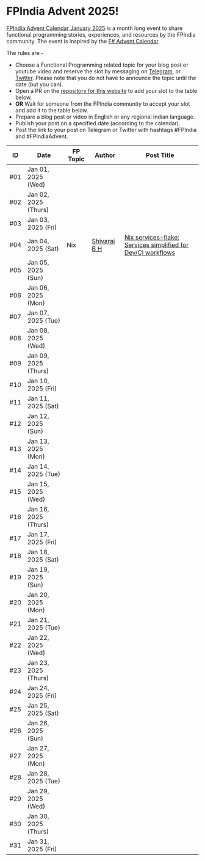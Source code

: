 # FPIndia Advent 2025!

[FPIndia Advent Calendar January 2025](advent/2025.html) is a month long event to share functional programming stories, experiences, and resources by the FPIndia community. The event is inspired by the [F# Advent Calendar](https://sergeytihon.com/2024/10/26/f-advent-calendar-in-english-2024/).

The rules are -

  - Choose a Functional Programming related topic for your blog post or youtube video and reserve the slot by messaging on [Telegram](https://t.me/fpncr), or [Twitter](https://x.com/functionalindia). Please note that you do not have to announce the topic until the date (but you can).
  - Open a PR on the [repository for this website](https://github.com/fpindia/fpindia-site) to add your slot to the table below.
  - **OR** Wait for someone from the FPIndia community to accept your slot and add it to the table below.
  - Prepare a blog post or video in English or any regional Indian language.
  - Publish your post on a specified date (according to the calendar).
  - Post the link to your post on Telegram or Twitter with hashtags <a>#FPIndia</a> and <a>#FPIndiaAdvent</a>.


| ID      | Date                 | FP Topic | Author    | Post Title |
| ------- | -------------------- | -------- | --------- | ---------- |
| #01     | Jan 01, 2025 (Wed)   |          |           |            |
| #02     | Jan 02, 2025 (Thurs) |          |           |            |
| #03     | Jan 03, 2025 (Fri)   |          |           |            |
| #04     | Jan 04, 2025 (Sat)   | Nix      | [Shivaraj B H](https://x.com/shivaraj_bh_) | [Nix services-flake: Services simplified for Dev/CI workflows](https://hasgeek.com/fpindia/shivaraj-talks-about-about-nix-service-flake/) |
| #05     | Jan 05, 2025 (Sun)   |          |           |            |
| #06     | Jan 06, 2025 (Mon)   |          |           |            |
| #07     | Jan 07, 2025 (Tue)   |          |           |            |
| #08     | Jan 08, 2025 (Wed)   |          |           |            |
| #09     | Jan 09, 2025 (Thurs) |          |           |            |
| #10     | Jan 10, 2025 (Fri)   |          |           |            |
| #11     | Jan 11, 2025 (Sat)   |          |           |            |
| #12     | Jan 12, 2025 (Sun)   |          |           |            |
| #13     | Jan 13, 2025 (Mon)   |          |           |            |
| #14     | Jan 14, 2025 (Tue)   |          |           |            |
| #15     | Jan 15, 2025 (Wed)   |          |           |            |
| #16     | Jan 16, 2025 (Thurs) |          |           |            |
| #17     | Jan 17, 2025 (Fri)   |          |           |            |
| #18     | Jan 18, 2025 (Sat)   |          |           |            |
| #19     | Jan 19, 2025 (Sun)   |          |           |            |
| #20     | Jan 20, 2025 (Mon)   |          |           |            |
| #21     | Jan 21, 2025 (Tue)   |          |           |            |
| #22     | Jan 22, 2025 (Wed)   |          |           |            |
| #23     | Jan 23, 2025 (Thurs) |          |           |            |
| #24     | Jan 24, 2025 (Fri)   |          |           |            |
| #25     | Jan 25, 2025 (Sat)   |          |           |            |
| #26     | Jan 26, 2025 (Sun)   |          |           |            |
| #27     | Jan 27, 2025 (Mon)   |          |           |            |
| #28     | Jan 28, 2025 (Tue)   |          |           |            |
| #29     | Jan 29, 2025 (Wed)   |          |           |            |
| #30     | Jan 30, 2025 (Thurs) |          |           |            |
| #31     | Jan 31, 2025 (Fri)   |          |           |            |

